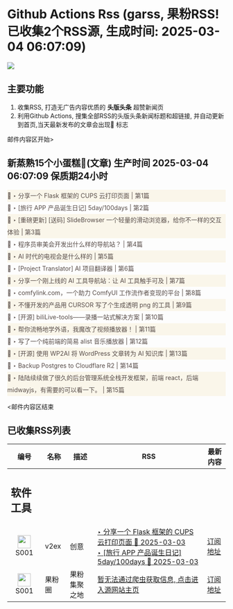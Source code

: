 # Github Actions Rss (garss, 果粉RSS! 已收集2个RSS源, 生成时间: 2025-03-04 06:07:09)

![](https://cdn.jsdelivr.net/gh/xinkeji/garss/_media/ga-rss.png)



## 主要功能
1. 收集RSS, 打造无广告内容优质的 **头版头条** 超赞新闻页
2. 利用Github Actions, 搜集全部RSS的头版头条新闻标题和超链接, 并自动更新到首页,当天最新发布的文章会出现🌈 标志

邮件内容区开始>
<h2>新蒸熟15个小蛋糕🍰(文章) 生产时间 2025-03-04 06:07:09 保质期24小时</h2>

<div style='line-height:3;background-color:#FAF6EA;' ><a href='https://www.v2ex.com/t/1115635#reply1' style="line-height:2;text-decoration:none;display:block;color:#584D49;">🌈 ‣ 分享一个 Flask 框架的 CUPS 云打印页面 | 第1篇</a></div><div style='line-height:3;' ><a href='https://www.v2ex.com/t/1115640#reply0' style="line-height:2;text-decoration:none;display:block;color:#584D49;">🌈 ‣ [旅行 APP 产品诞生日记] 5day/100days | 第2篇</a></div><div style='line-height:3;background-color:#FAF6EA;' ><a href='https://www.v2ex.com/t/1115346#reply129' style="line-height:2;text-decoration:none;display:block;color:#584D49;">🌈 ‣ [重磅更新] [送码] SlideBrowser 一个轻量的滑动浏览器，给你不一样的交互体验 | 第3篇</a></div><div style='line-height:3;' ><a href='https://www.v2ex.com/t/1115575#reply14' style="line-height:2;text-decoration:none;display:block;color:#584D49;">🌈 ‣ 程序员审美会开发出什么样的导航站？ | 第4篇</a></div><div style='line-height:3;background-color:#FAF6EA;' ><a href='https://www.v2ex.com/t/1115404#reply29' style="line-height:2;text-decoration:none;display:block;color:#584D49;">🌈 ‣ AI 时代的电视会是什么样的 | 第5篇</a></div><div style='line-height:3;' ><a href='https://www.v2ex.com/t/1115603#reply0' style="line-height:2;text-decoration:none;display:block;color:#584D49;">🌈 ‣ [Project Translator] AI 项目翻译器 | 第6篇</a></div><div style='line-height:3;background-color:#FAF6EA;' ><a href='https://www.v2ex.com/t/1115468#reply3' style="line-height:2;text-decoration:none;display:block;color:#584D49;">🌈 ‣ 分享一个刚上线的 AI 工具导航站：让 AI 工具触手可及 | 第7篇</a></div><div style='line-height:3;' ><a href='https://www.v2ex.com/t/1115584#reply0' style="line-height:2;text-decoration:none;display:block;color:#584D49;">🌈 ‣ comfylink.com，一个助力 ComfyUI 工作流作者变现的平台 | 第8篇</a></div><div style='line-height:3;background-color:#FAF6EA;' ><a href='https://www.v2ex.com/t/1115526#reply7' style="line-height:2;text-decoration:none;display:block;color:#584D49;">🌈 ‣ 不懂开发的产品用 CURSOR 写了个生成透明 png 的工具 | 第9篇</a></div><div style='line-height:3;' ><a href='https://www.v2ex.com/t/1115546#reply1' style="line-height:2;text-decoration:none;display:block;color:#584D49;">🌈 ‣ [开源] biliLive-tools——录播一站式解决方案 | 第10篇</a></div><div style='line-height:3;background-color:#FAF6EA;' ><a href='https://www.v2ex.com/t/1115438#reply9' style="line-height:2;text-decoration:none;display:block;color:#584D49;">🌈 ‣ 帮你流畅地学外语，我魔改了视频播放器！ | 第11篇</a></div><div style='line-height:3;' ><a href='https://www.v2ex.com/t/1115535#reply2' style="line-height:2;text-decoration:none;display:block;color:#584D49;">🌈 ‣ 写了一个纯前端的简易 alist 音乐播放器 | 第12篇</a></div><div style='line-height:3;background-color:#FAF6EA;' ><a href='https://www.v2ex.com/t/1115487#reply0' style="line-height:2;text-decoration:none;display:block;color:#584D49;">🌈 ‣ [开源] 使用 WP2AI 将 WordPress 文章转为 AI 知识库 | 第13篇</a></div><div style='line-height:3;' ><a href='https://www.v2ex.com/t/1115436#reply1' style="line-height:2;text-decoration:none;display:block;color:#584D49;">🌈 ‣ Backup Postgres to Cloudflare R2 | 第14篇</a></div><div style='line-height:3;background-color:#FAF6EA;' ><a href='https://www.v2ex.com/t/1115434#reply2' style="line-height:2;text-decoration:none;display:block;color:#584D49;">🌈 ‣ 陆陆续续做了很久的后台管理系统全栈开发框架，前端 react，后端 midwayjs，有需要的可以看一下。 | 第15篇</a></div>

<邮件内容区结束

## 已收集RSS列表

| 编号 | 名称 | 描述 | RSS | 最新内容 |
| --- | --- | --- | --- | --- |
| <h2 id="软件工具">软件工具</h2> |  |   |  |  |
| <div id="S001" style="text-align: center;"><img src="https://cdn.jsdelivr.net/gh/zhaoolee/garss/_media/favicon/S001.png" width="30px" style="width:30px;height: auto;"/><br><span>S001</span></div> | v2ex | 创意 | [‣ 分享一个 Flask 框架的 CUPS 云打印页面 🌈 2025-03-03](https://www.v2ex.com/t/1115635#reply1)<br/>[‣ \[旅行 APP 产品诞生日记\] 5day/100days 🌈 2025-03-03](https://www.v2ex.com/t/1115640#reply0) | [订阅地址](https://www.v2ex.com/feed/tab/creative.xml) |
| <div id="S001" style="text-align: center;"><img src="https://cdn.jsdelivr.net/gh/zhaoolee/garss/_media/favicon/S001.png" width="30px" style="width:30px;height: auto;"/><br><span>S001</span></div> | 果粉圈 | 果粉集聚之地 | [暂无法通过爬虫获取信息, 点击进入源网站主页](https://g0f.cn) | [订阅地址](https://g0f.cn/rss.xml) |



